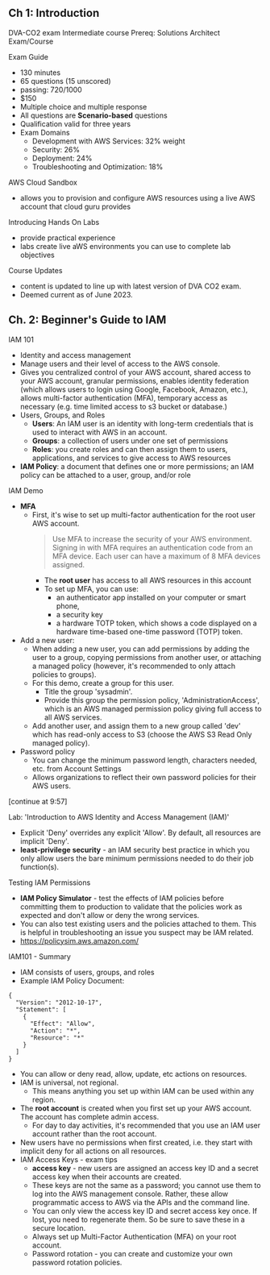 ## Ch 1: Introduction
DVA-CO2 exam
Intermediate course
Prereq: Solutions Architect Exam/Course

Exam Guide
* 130 minutes
* 65 questions (15 unscored)
* passing: 720/1000
* $150
* Multiple choice and multiple response
* All questions are **Scenario-based** questions
* Qualification valid for three years
* Exam Domains
  * Development with AWS Services: 32% weight
  * Security: 26%
  * Deployment: 24%
  * Troubleshooting and Optimization: 18%

AWS Cloud Sandbox
* allows you to provision and configure AWS resources using a live AWS account that cloud guru provides

Introducing Hands On Labs
* provide practical experience
* labs create live aWS environments you can use to complete lab objectives

Course Updates
* content is updated to line up with latest version of DVA CO2 exam. 
* Deemed current as of June 2023.

## Ch. 2: Beginner's Guide to IAM
IAM 101
* Identity and access management
* Manage users and their level of access to the AWS console.
* Gives you centralized control of your AWS account, shared access to your AWS account, granular permissions, enables identity federation (which allows users to login using Google, Facebook, Amazon, etc.), allows multi-factor authentication (MFA), temporary access as necessary (e.g. time limited access to s3 bucket or database.)
* Users, Groups, and Roles
  * __Users__: An IAM user is an identity with long-term credentials that is used to interact with AWS in an account.
  * __Groups__: a collection of users under one set of permissions
  * __Roles__: you create roles and can then assign them to users, applications, and services to give access to AWS resources
* __IAM Policy__: a document that defines one or more permissions; an IAM policy can be attached to a user, group, and/or role

IAM Demo
* __MFA__
  * First, it's wise to set up multi-factor authentication for the root user AWS account. 
    > Use MFA to increase the security of your AWS environment. Signing in with MFA requires an authentication code from an MFA device. Each user can have a maximum of 8 MFA devices assigned. 
    * The __root user__ has access to all AWS resources in this account
    * To set up MFA, you can use:
      * an authenticator app installed on your computer or smart phone, 
      * a security key
      * a hardware TOTP token, which shows a code displayed on a hardware time-based one-time password (TOTP) token.
* Add a new user: 
  * When adding a new user, you can add permissions by adding the user to a group, copying permissions from another user, or attaching a managed policy (however, it's recommended to only attach policies to groups).
  * For this demo, create a group for this user.
    * Title the group 'sysadmin'.
    * Provide this group the permission policy, 'AdministrationAccess', which is an AWS managed permission policy giving full access to all AWS services.
  * Add another user, and assign them to a new group called 'dev' which has read-only access to S3 (choose the AWS S3 Read Only managed policy).
* Password policy
  * You can change the minimum password length, characters needed, etc. from Account Settings
  * Allows organizations to reflect their own password policies for their AWS users.

[continue at 9:57]

Lab: 'Introduction to AWS Identity and Access Management (IAM)'
* Explicit 'Deny' overrides any explicit 'Allow'. By default, all resources are implicit 'Deny'.
* __least-privilege security__ - an IAM security best practice in which you only allow users the bare minimum permissions needed to do their job function(s).

Testing IAM Permissions
* __IAM Policy Simulator__ - test the effects of IAM policies before committing them to production to validate that the policies work as expected and don't allow or deny the wrong services.
* You can also test existing users and the policies attached to them. This is helpful in troubleshooting an issue you suspect may be IAM related.
* https://policysim.aws.amazon.com/

IAM101 - Summary
* IAM consists of users, groups, and roles
* Example IAM Policy Document:

```
{
  "Version": "2012-10-17",
  "Statement": [
    {
      "Effect": "Allow",
      "Action": "*",
      "Resource": "*"
    }
  ]
}
```

* You can allow or deny read, allow, update, etc actions on resources.
* IAM is universal, not regional.
  * This means anything you set up within IAM can be used within any region.
* The __root account__ is created when you first set up your AWS account. The account has complete admin access. 
  * For day to day activities, it's recommended that you use an IAM user account rather than the root account.
* New users have no permissions when first created, i.e. they start with implicit deny for all actions on all resources.
* IAM Access Keys - exam tips
  * __access key__ - new users are assigned an access key ID and a secret access key when their accounts are created.
  * These keys are not the same as a password; you cannot use them to log into the AWS management console. Rather, these allow programmatic access to AWS via the APIs and the command line.
  * You can only view the access key ID and secret access key once. If lost, you need to regenerate them. So be sure to save these in a secure location.
  * Always set up Multi-Factor Authentication (MFA) on your root account.
  * Password rotation - you can create and customize your own password rotation policies.
